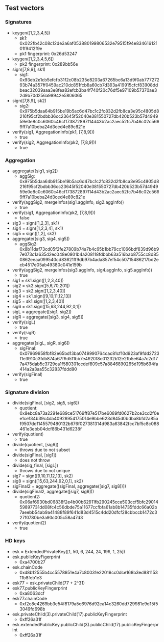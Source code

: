 ## Test vectors

### Signatures
* keygen([1,2,3,4,5])
    * sk1: 0x022fb42c08c12de3a6af053880199806532e79515f94e83461612101f9412f9e
    * pk1 fingerprint: 0x26d53247
* keygen([1,2,3,4,5,6])
    * pk2 fingerprint: 0x289bb56e
* sign([7,8,9], sk1)
    * sig1:  0x93eb2e1cb5efcfb31f2c08b235e8203a67265bc6a13d9f0ab77727293b74a357ff0459ac210dc851fcb8a60cb7d393a419915cfcf83908ddbeac32039aaa3e8fea82efcb3ba4f740f20c76df5e97109b57370ae32d9b70d256a98942e5806065
* sign([7,8,9], sk2)
    * sig2: 0x975b5daa64b915be19b5ac6d47bc1c2fc832d2fb8ca3e95c4805d8216f95cf2bdbb36cc23645f52040e381550727db420b523b57d494959e0e8c0c6060c46cf173872897f14d43b2ac2aec52fc7b46c02c5699ff7a10beba24d3ced4e89c821e
* verify(sig1, AggregationInfo(pk1, [7,8,9]))
    * true
* verify(sig2, AggregationInfo(pk2, [7,8,9]))
    * true

### Aggregation
* aggregate([sig1, sig2])
    * aggSig: 0x975b5daa64b915be19b5ac6d47bc1c2fc832d2fb8ca3e95c4805d8216f95cf2bdbb36cc23645f52040e381550727db420b523b57d494959e0e8c0c6060c46cf173872897f14d43b2ac2aec52fc7b46c02c5699ff7a10beba24d3ced4e89c821e
* verify(aggSig2, mergeInfos(sig1.aggInfo, sig2.aggInfo))
    * true
* verify(sig1, AggregationInfo(pk2, [7,8,9]))
    * false
* sig3 = sign([1,2,3], sk1)
* sig4 = sign([1,2,3,4], sk1)
* sig5 = sign([1,2], sk2)
* aggregate([sig3, sig4, sig5])
    * aggSig2: 0x8b11daf73cd05f2fe27809b74a7b4c65b1bb79cc1066bdf839d96b97e073c1a635d2ec048e0801b4a208118fdbbb63a516bab8755cc8d850862eeaa099540cd83621ff9db97b4ada857ef54c50715486217bd2ecb4517e05ab49380c041e159b
* verify(aggSig2, mergeInfos(sig3.aggInfo, sig4.aggInfo, sig5.aggInfo))
    * true
* sig1 = sk1.sign([1,2,3,40])
* sig2 = sk2.sign([5,6,70,201])
* sig3 = sk2.sign([1,2,3,40])
* sig4 = sk1.sign([9,10,11,12,13])
* sig5 = sk1.sign([1,2,3,40])
* sig6 = sk1.sign([15,63,244,92,0,1])
* sigL = aggregate([sig1, sig2])
* sigR = aggregate([sig3, sig4, sig5])
* verify(sigL)
    * true
* verify(sigR)
    * true
* aggregate([sigL, sigR, sig6])
    * sigFinal: 0x07969958fbf82e65bd13ba0749990764cac81cf10d923af9fdd2723f1e3910c3fdb874a67f9d511bb7e4920f8c01232b12e2fb5e64a7c2d177a475dab5c3729ca1f580301ccdef809c57a8846890265d195b694fa414a2a3aa55c32837fddd80
* verify(sigFinal)
    * true

### Signature division
* divide(sigFinal, [sig2, sig5, sig6])
    * quotient: 0x8ebc8a73a2291e689ce51769ff87e517be6089fd0627b2ce3cd2f0ee1ce134b39c4da40928954175014e9bbe623d845d0bdba8bfd2a85af9507ddf145579480132b676f027381314d983a63842fcc7bf5c8c088461e3ebb04dcf86b431d6238f
* verify(quotient)
    * true
* divide(quotient, [sig6])
    * throws due to not subset
* divide(sigFinal, [sig1])
    * does not throw
* divide(sig_final, [sigL])
    * throws due to not unique
* sig7 = sign([9,10,11,12,13], sk2)
* sig8 = sign([15,63,244,92,0,1], sk2)
* sigFinal2 = aggregate([sigFinal, aggregate([sig7, sig8])])
* divide(sigFinal2, aggregate([sig7, sig8]))
    * quotient2: 0x06af6930bd06838f2e4b00b62911fb290245cce503ccf5bfc2901459897731dd08fc4c56dbde75a11677ccfbfa61ab8b14735fddc66a02b7aeebb54ab9a41488f89f641d83d4515c4dd20dfcf28cbbccb1472c327f0780be3a90c005c58a47d3
* verify(quotient2)
    * true

### HD keys
* esk = ExtendedPrivateKey([1, 50, 6, 244, 24, 199, 1, 25])
* esk.publicKeyFigerprint
    * 0xa4700b27
* esk.chainCode
    * 0xd8b12555b4cc5578951e4a7c80031e22019cc0dce168b3ed88115311b8feb1e3
* esk77 = esk.privateChild(77 + 2^31)
* esk77.publicKeyFingerprint
    * 0xa8063dcf
* esk77.chainCode
    * 0xf2c8e4269bb3e54f8179a5c6976d92ca14c3260dd729981e9d15f53049fd698b
* esk.privateChild(3).privateChild(17).publicKeyFingerprint
    * 0xff26a31f
* esk.extendedPublicKey.publicChild(3).publicChild(17).publicKeyFingerprint
    * 0xff26a31f
